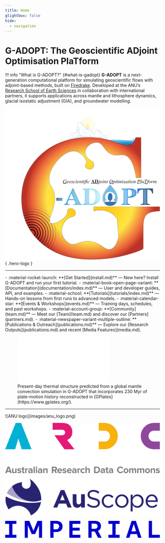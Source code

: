 ```yaml
---
title: Home
glightbox: false
hide:
  - navigation
---
```


# G-ADOPT: The Geoscientific ADjoint Optimisation PlaTform

!!! info "What is G-ADOPT?" {#what-is-gadopt}
    **G-ADOPT** is a next-generation computational platform for simulating geoscientific flows with adjoint-based methods,
    built on [Firedrake](https://www.firedrakeproject.org). Developed at the ANU’s [Research School of Earth Sciences](https://earthsciences.anu.edu.au/)
    in collaboration with international partners, it supports applications across mantle and lithosphere dynamics,
    glacial isostatic adjustment (GIA), and groundwater modelling.

![G-ADOPT logo](images/gadopt_logo.svg){ .hero-logo }

<div class="clearfix"></div>

---

<div class="content-split" markdown>
<div markdown>

<div class="grid cards" markdown>
- :material-rocket-launch: **[Get Started](install.md)** — New here? Install G-ADOPT and run your first tutorial.
- :material-book-open-page-variant: **[Documentation](documentation/index.md)** — User and developer guides, API, and examples.
- :material-school: **[Tutorials](tutorials/index.md)** — Hands-on lessons from first runs to advanced models.
- :material-calendar-star: **[Events & Workshops](events.md)** — Training days, schedules, and past workshops.
- :material-account-group: **[Community](team.md)** — Meet our [Team](team.md) and discover our [Partners](partners.md).
- :material-newspaper-variant-multiple-outline: **[Publications & Outreach](publications.md)** — Explore our [Research Outputs](publications.md) and recent [Media Features](media.md).
</div>

</div>
<div markdown>

<figure markdown>
  <iframe class="viewer-frame" src="static/viewer.html" title="G-ADOPT viewer" frameborder="0"></iframe>
  <figcaption markdown>
  Present-day thermal structure predicted from a global mantle convection simulation in G-ADOPT that incorporates 230 Myr of plate-motion history reconstructed in [GPlates](https://www.gplates.org/).
  </figcaption>
</figure>

</div>
</div>

---

<div class="logo-row" markdown>
![ANU logo](images/anu_logo.png)

![ARDC logo](images/ardc_logo.svg)

![AuScope logo](images/auscope_logo.png)

![Imperial logo](images/imperial_logo.png)
</div>
